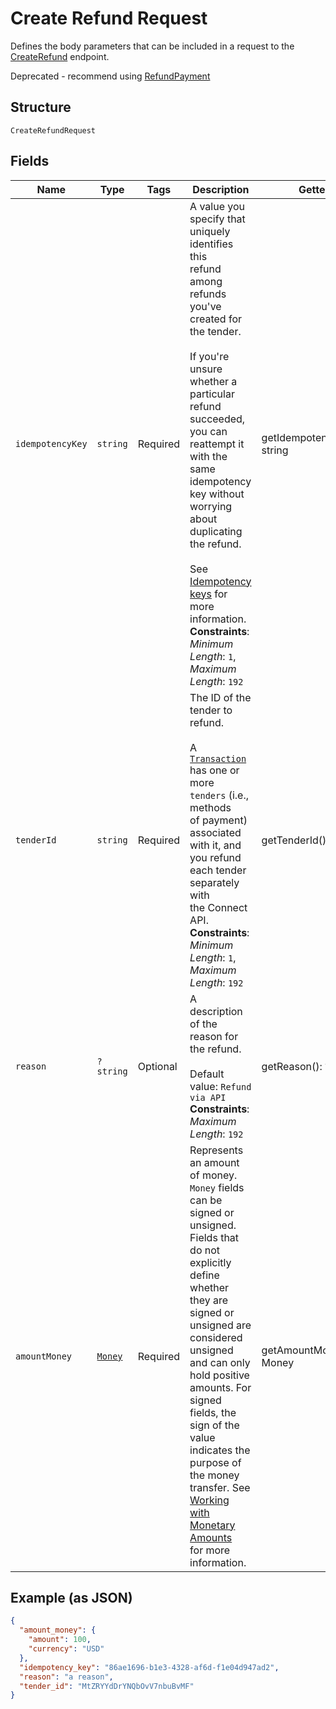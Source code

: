 
# Create Refund Request

Defines the body parameters that can be included in
a request to the [CreateRefund](#endpoint-createrefund) endpoint.

Deprecated - recommend using [RefundPayment](#endpoint-refunds-refundpayment)

## Structure

`CreateRefundRequest`

## Fields

| Name | Type | Tags | Description | Getter | Setter |
|  --- | --- | --- | --- | --- | --- |
| `idempotencyKey` | `string` | Required | A value you specify that uniquely identifies this<br>refund among refunds you've created for the tender.<br><br>If you're unsure whether a particular refund succeeded,<br>you can reattempt it with the same idempotency key without<br>worrying about duplicating the refund.<br><br>See [Idempotency keys](#idempotencykeys) for more information.<br>**Constraints**: *Minimum Length*: `1`, *Maximum Length*: `192` | getIdempotencyKey(): string | setIdempotencyKey(string idempotencyKey): void |
| `tenderId` | `string` | Required | The ID of the tender to refund.<br><br>A [`Transaction`](#type-transaction) has one or more `tenders` (i.e., methods<br>of payment) associated with it, and you refund each tender separately with<br>the Connect API.<br>**Constraints**: *Minimum Length*: `1`, *Maximum Length*: `192` | getTenderId(): string | setTenderId(string tenderId): void |
| `reason` | `?string` | Optional | A description of the reason for the refund.<br><br>Default value: `Refund via API`<br>**Constraints**: *Maximum Length*: `192` | getReason(): ?string | setReason(?string reason): void |
| `amountMoney` | [`Money`](/doc/models/money.md) | Required | Represents an amount of money. `Money` fields can be signed or unsigned.<br>Fields that do not explicitly define whether they are signed or unsigned are<br>considered unsigned and can only hold positive amounts. For signed fields, the<br>sign of the value indicates the purpose of the money transfer. See<br>[Working with Monetary Amounts](https://developer.squareup.com/docs/build-basics/working-with-monetary-amounts)<br>for more information. | getAmountMoney(): Money | setAmountMoney(Money amountMoney): void |

## Example (as JSON)

```json
{
  "amount_money": {
    "amount": 100,
    "currency": "USD"
  },
  "idempotency_key": "86ae1696-b1e3-4328-af6d-f1e04d947ad2",
  "reason": "a reason",
  "tender_id": "MtZRYYdDrYNQbOvV7nbuBvMF"
}
```


